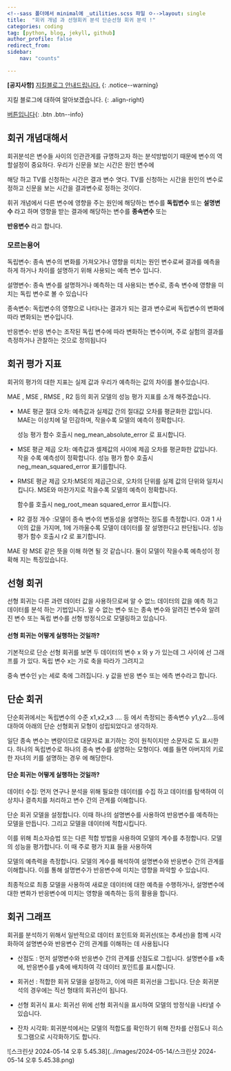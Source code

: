 ```yaml
---
<!--sass 폴더에서 minimal에 _utilities.scss 파일 ㅇ-->layout: single
title:  "회귀 개념 과 선형회귀 분석 단순선형 회귀 분석 !"
categories: coding
tag: [python, blog, jekyll, github]
author_profile: false
redirect_from:
sidebar:
    nav: "counts"

---
```



**[공지사항]** [지킬블로그 안내드립니다.](https://mmistakes.github.io/minimal-mistakes/docs/quick-start-guide/)
{: .notice--warning}

지킬 블로그에 대하여 알아보겠습니다.
{: .align-right}   
<!-- 오른쪽정렬 -->
[버튼입니다](https://google.com){: .btn .btn--info}



## 회귀 개념대해서 

회귀분석은 변수들 사이의 인관관게를 규명하고자 하는 분석방법이기 때문에 변수의 역할설정이 중요하다. 우리가 신문을 보는 시간은 원인 변수에 

해당 하고 TV를 신청하는 시간은 결과 변수 엿다. TV를 신청하는 시간을 원인의 변수로 정하고 신문을 보는 시간을 결과변수로 정하는 것이다.

휘귀 개념에서 다른 변수에 영향을 주는 원인에 해당하는 변수를 **독립변수** 또는 **설명변수** 라고 하며 영향을 받는 결과에 해당하는 변수를 **종속변수** 또는 

**반응변수** 라고 합니다.



### 모르는용어

독립변수: 종속 변수의 변화를 가져오거나 영향을 미치는 원인 변수로써 결과를 예측을 하게 하거나 차이를 설명하기 위해 사용되는 예측 변수 입니다.

설명변수: 종속 변수를 설명하거나 예측하는 데 사용되는 변수로, 종속 변수에 영향을 미치는 독립 변수로 볼 수 있습니다

종속변수: 독립변수의 영향으로 나타나는 결과가 되는 결과 변수로써 독립변수의 변화에 따라 변화되는 변수입니다.

반응변수: 반응 변수는 조작된 독립 변수에 따라 변화하는 변수이며, 주로 실험의 결과를 측정하거나 관찰하는 것으로 정의됩니다



## 회귀 평가 지표

회귀의 평가의 대한 지표는 실제 값과 우리가 예측하는 값의 차이를 볼수있습니다. 

MAE , MSE , RMSE , R2 등의 회귀 모델의 성능 평가 지표를 소개 해주겠습니다.

- MAE 평균 절대 오차: 예측값과 실제값 간의 절대값 오차를 평균화한 값입니다. MAE는 이상치에 덜 민감하며, 작을수록 모델의 예측이 정확합니다.

  성능 평가 함수 호출시 neg_mean_absolute_error 로 표시합니다.



- MSE 평균 제곱 오차: 예측값과 셀제값의 사이에 제곱 오차를 평균화한 값입니다. 작을 수록 예측성이 정확합니다. 성능 평가 함수 호출시 neg_mean_squared_error 표기를합니다.



- RMSE 평균 제곱 오차:MSE의 제곱근으로, 오차의 단위를 실제 값의 단위와 일치시킵니다. MSE와 마찬가지로 작을수록 모델의 예측이 정확합니다.

  함수를 호출시 neg_root_mean squared_error 표시합니다.



- R2 결정 개수 :모델이 종속 변수의 변동성을 설명하는 정도를 측정합니다. 0과 1 사이의 값을 가지며, 1에 가까울수록 모델이 데이터를 잘 설명한다고 판단됩니다.  성능 평가 함수 호출시 r2 로 표기합니다. 



MAE 랑 MSE 같은 뜻을 이해 하면 될 것 같습니다. 둘이  모델이 작을수록  예측성이 정확해 지는 특징있습니다.



## 선형 회귀

선형 회귀는 다른 과련 데이터 값을 사용하므로써 알 수 없느 데이터의 값을 예측 하고 데이터를 분석 하는 기법입니다. 알 수 없는 변수 또는 종속 변수와 알려진 변수와 알려진 변수 또는 독립 변수를 선형 방정식으로 모델링하고 있습니다. 

#### 선형 회귀는 어떻게 실행하는 것일까?

기본적으로 단순 선형 회귀를 보면  두 데이터의 변수 x 와 y 가 있는데 그 사이에 선 그래프를 가  있다. 독립 변수 x는 가로 축을 따라가 그려지고

중속 변수인 y는 세로 축에 그려집니다. y 값을 반응 변수 또는 에측 변수라고 합니다. 



## 단순 회귀 

단순회귀에서는 독립변수의 수준 x1,x2,x3 ....  등 에서 측정되는 종속변수 y1,y2....등에 대하여 아래의 단순 선형회귀 모형이 성립되었다고 생각하자.

일단 종속 변수는 변량이므로 대문자로 표기하는 것이 원칙이지만 소문자로 도 표시한다. 하나의 독립변수로 하나의 종속 변수를 설명하는 모형이다. 예를 들면 아버지의 키로 한 자녀의 키를 설명하는 경우 에 해당한다. 

#### 단순 회귀는 어떻게 실행하는 것일까? 

데이터 수집: 먼저 연구나 분석을 위해 필요한 데이터를 수집 하고  데이터를 탐색하여 이상치나 결측치를 처리하고 변수 간의 관계를 이해합니다. 

 단순 회귀 모델을 설정합니다. 이때 하나의 설명변수를 사용하여 반응변수를 예측하는 모델을 만듭니다. 그리고 모델을 데이터에 적합시킵니다. 

이를 위해 최소자승법 또는 다른 적합 방법을 사용하여 모델의 계수를 추정합니다. 모델의 성능을 평가합니다. 이 때 주로 평가 지표 들을 사용하여 

모델의 예측력을 측정합니다. 모델의 계수를 해석하여 설명변수와 반응변수 간의 관계를 이해합니다. 이를 통해 설명변수가 반응변수에 미치는 영향을 파악할 수 있습니다.

최종적으로 최종 모델을 사용하여 새로운 데이터에 대한 예측을 수행하거나, 설명변수에 대한 변화가 반응변수에 미치는 영향을 예측하는 등의 활용을 합니다.



## 회귀 그래프

회귀를 분석하기 위해서   일반적으로 데이터 포인트와 회귀선(또는 추세선)을 함께 시각화하여 설명변수와 반응변수 간의 관계를 이해하는 데 사용됩니다



- 산점도 : 먼저 설명변수와 반응변수 간의 관계를 산점도로 그립니다. 설명변수를 x축에, 반응변수를 y축에 배치하여 각 데이터 포인트를 표시합니다.

- 회귀선 : 적합한 회귀 모델을 설정하고, 이에 따른 회귀선을 그립니다. 단순 회귀분석의 경우에는 직선 형태의 회귀선이 됩니다.

- 선형 회귀식 표시: 회귀선 위에 선형 회귀식을 표시하여 모델의 방정식을 나타낼 수 있습니다. 

- 잔차 시각화: 회귀분석에서는 모델의 적합도를 확인하기 위해 잔차를 산점도나 히스토그램으로 시각화하기도 합니다. 



![스크린샷 2024-05-14 오후 5.45.38](../images/2024-05-14/스크린샷 2024-05-14 오후 5.45.38.png)





